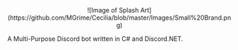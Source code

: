 <p align=center>
  ![Image of Splash Art](https://github.com/MGrime/Cecilia/blob/master/Images/Small%20Brand.png)

A Multi-Purpose Discord bot written in C# and Discord.NET.</p>
